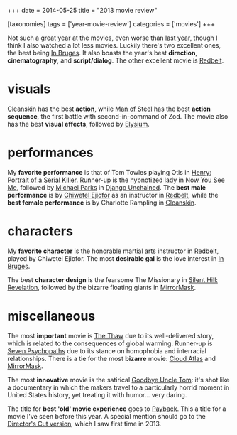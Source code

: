 +++
date = 2014-05-25
title = "2013 movie review"

[taxonomies]
tags = ['year-movie-review']
categories = ['movies']
+++

Not such a great year at the movies, even worse than [last year], though
I think I also watched a lot less movies. Luckily there's two excellent
ones, the best being [In Bruges]. It also boasts the year's best
**direction**, **cinematography**, and **script/dialog**. The other
excellent movie is [Redbelt].

visuals
=======

[Cleanskin] has the best **action**, while [Man of Steel] has the best
**action sequence**, the first battle with second-in-command of Zod. The
movie also has the best **visual effects**, followed by [Elysium].

performances
============

My **favorite performance** is that of Tom Towles playing Otis in
[Henry: Portrait of a Serial Killer]. Runner-up is the hypnotized lady
in [Now You See Me], followed by [Michael Parks] in [Django Unchained].
The **best male performance** is by [Chiwetel Ejiofor] as an instructor
in [Redbelt], while the **best female performance** is by Charlotte
Rampling in [Cleanskin].

characters
==========

My **favorite character** is the honorable martial arts instructor in
[Redbelt], played by Chiwetel Ejiofor. The most **desirable gal** is the
love interest in [In Bruges].

The best **character design** is the fearsome The Missionary in [Silent
Hill: Revelation], followed by the bizarre floating giants in
[MirrorMask].

miscellaneous
=============

The most **important** movie is [The Thaw] due to its well-delivered
story, which is related to the consequences of global warming. Runner-up
is [Seven Psychopaths] due to its stance on homophobia and interracial
relationships. There is a tie for the most **bizarre** movie: [Cloud
Atlas] and [MirrorMask].

The most **innovative** movie is the satirical [Goodbye Uncle Tom][]:
it's shot like a documentary in which the makers travel to a
particularly horrid moment in United States history, yet treating it
with humor... very daring.

The title for **best 'old' movie experience** goes to [Payback]. This
a title for a movie I've seen before this year. A special mention
should go to the [Director's Cut version], which I saw first time in
2013.

  [last year]: http://tshepang.net/2012-movie-review
  [In Bruges]: http://tshepang.net/in-bruges-2008
  [Redbelt]: http://tshepang.net/redbelt-2007
  [Cleanskin]: http://tshepang.net/cleanskin-2012
  [Man of Steel]: http://tshepang.net/man-of-steel-2013
  [Elysium]: http://tshepang.net/elysium-2013
  [Henry: Portrait of a Serial Killer]: http://tshepang.net/henry-portrait-of-a-serial-killer
  [Now You See Me]: http://tshepang.net/now-you-see-me-2013
  [Michael Parks]: http://en.wikipedia.org/wiki/Michael_Parks
  [Django Unchained]: http://tshepang.net/django-unchained-2012
  [Chiwetel Ejiofor]: http://en.wikipedia.org/wiki/Chiwetel_Ejiofor
  [Silent Hill: Revelation]: http://tshepang.net/silent-hill-revelation-2012
  [MirrorMask]: http://tshepang.net/mirrormask-2005
  [The Thaw]: http://tshepang.net/the-thaw-2009
  [Seven Psychopaths]: http://tshepang.net/seven-psychopaths-2012
  [Cloud Atlas]: http://tshepang.net/cloud-atlas-2012
  [Goodbye Uncle Tom]: http://tshepang.net/goodbye-uncle-tom-1971
  [Payback]: http://tshepang.net/payback-1999
  [Director's Cut version]: http://tshepang.net/payback-straight-up-2006
